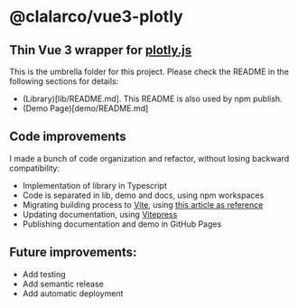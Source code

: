 # @clalarco/vue3-plotly

## Thin Vue 3 wrapper for [plotly.js](https://plot.ly/javascript/)

This is the umbrella folder for this project. Please check the README in the following sections for details:

- (Library)[lib/README.md]. This README is also used by npm publish.
- (Demo Page)[demo/README.md]

## Code improvements

I made a bunch of code organization and refactor, without losing backward compatibility:

- Implementation of library in Typescript
- Code is separated in lib, demo and docs, using npm workspaces
- Migrating building process to [Vite](https://vitejs.dev/), using [this article as reference](https://medium.com/@blaster203/how-to-create-a-component-library-with-vue-3-vitejs-typescript-8eb41f799045)
- Updating documentation, using [Vitepress](https://vitepress.dev/)
- Publishing documentation and demo in GitHub Pages

## Future improvements:

- Add testing
- Add semantic release
- Add automatic deployment
